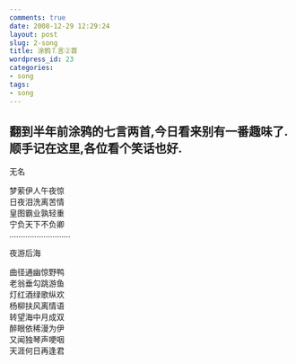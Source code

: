 ```yaml
---
comments: true
date: 2008-12-29 12:29:24
layout: post
slug: 2-song
title: 涂鸦⒎言②首
wordpress_id: 23
categories:
- song
tags:
- song
---
```


翻到半年前涂鸦的七言两首,今日看来别有一番趣味了.   
顺手记在这里,各位看个笑话也好.   
--------------------   
无名   
  
梦萦伊人午夜惊   
日夜泪洗离苦情   
皇图霸业孰轻重   
宁负天下不负卿   
...........................   
  
  
夜游后海   
  
曲径通幽惊野鸭   
老翁垂勾跳游鱼   
灯红酒绿歌纵欢   
杨柳扶风离情语   
转望海中月成双   
醉眼依稀漫为伊   
又闻独琴声哽咽   
天涯何日再逢君
